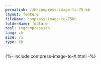 ```yaml
---
permalink: /zh/compress-image-to-75-kb
layout: feature
fileName: compress-image-to-75kb
folderName: feature
tool: imgcompression
lang: zh
size: 75
type: kb
---
```


{%- include compress-image-to-X.html -%}
